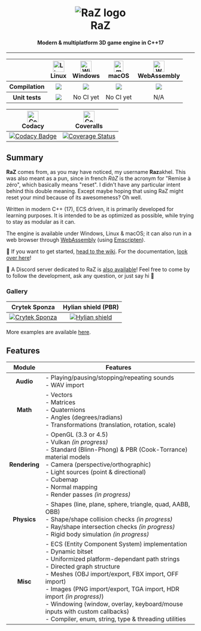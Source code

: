 <h1 align="center">
    <img alt="RaZ logo" src="https://i.imgur.com/rwGGcpr.png" />
    <br/>
    RaZ
</h1>

<h4 align="center">Modern &amp; multiplatform 3D game engine in C++17</h4>

---

<table>
    <thead>
        <tr>
            <th></th>
            <th>
                <img alt="Linux build" src="https://www.screenconnect.com/Images/LogoLinux.png" align="center" height="30" width="30" /><br />
                Linux
            </th>
            <th>
                <img alt="Windows build" src="https://upload.wikimedia.org/wikipedia/commons/thumb/7/76/Windows_logo_-_2012_%28dark_blue%2C_lines_thinner%29.svg/414px-Windows_logo_-_2012_%28dark_blue%2C_lines_thinner%29.svg.png" align="center" height="30" width="30" /><br />
                Windows
            </th>
            <th>
                <img alt="macOS build" src="https://upload.wikimedia.org/wikipedia/commons/thumb/f/fa/Apple_logo_black.svg/245px-Apple_logo_black.svg.png" align="center" height="30" width="25" /><br />
                macOS
            </th>
            <th>
                <img alt="WASM build" src="https://upload.wikimedia.org/wikipedia/commons/thumb/3/30/WebAssembly_Logo.png/150px-WebAssembly_Logo.png" align="center" height="30" width="30" /><br />
                WebAssembly
            </th>
        </tr>
    </thead>
    <tbody>
        <tr>
            <th align="center">Compilation</th>
            <td align="center"><a alt="Linux build status" href="https://travis-ci.com/Razakhel/RaZ"><img src="http://badges.herokuapp.com/travis/razakhel/raz?branch=master&label=build&env=BADGE=linux" /></a></td>
            <td align="center"><a alt="Windows build status" href="https://travis-ci.com/Razakhel/RaZ"><img src="http://badges.herokuapp.com/travis/razakhel/raz?branch=master&label=build&env=BADGE=windows" /></a></td>
            <td align="center"><a alt="macOS build status" href="https://travis-ci.com/Razakhel/RaZ"><img src="http://badges.herokuapp.com/travis/razakhel/raz?branch=master&label=build&env=BADGE=osx" /></a></td>
            <td align="center"><a alt="WASM build status" href="https://travis-ci.com/Razakhel/RaZ"><img src="http://badges.herokuapp.com/travis/razakhel/raz?branch=master&label=build&env=BADGE=wasm" /></a></td>
        </tr>
        <tr>
            <th align="center">Unit tests</th>
            <td align="center"><a alt="Linux tests build status" href="https://travis-ci.com/Razakhel/RaZ"><img src="http://badges.herokuapp.com/travis/razakhel/raz?branch=master&label=build&env=BADGE=linux_tests" /></a></td>
            <td align="center">No CI yet</td>
            <td align="center">No CI yet</td>
            <td align="center">N/A</td>
        </tr>
    </tbody>
</table>

| <img alt="Codacy" src="https://seeklogo.com/images/C/codacy-logo-1A40ABD314-seeklogo.com.png" align="center" height="30" width="30" /><br />Codacy | <img alt="Coveralls" src="https://avatars3.githubusercontent.com/ml/318?s=140&v=4" align="center" height="30" width="30" /><br />Coveralls |
| :------------------------------------------------------------------------------------------------------------------------------------------------: | :----------------------------------------------------------------------------------------------------------------------------------------: |
| [![Codacy Badge](https://api.codacy.com/project/badge/Grade/2c8f744cfabc41ada9bd73f72ddd080f)](https://www.codacy.com/app/Razakhel/RaZ)            | [![Coverage Status](https://coveralls.io/repos/github/Razakhel/RaZ/badge.svg)](https://coveralls.io/github/Razakhel/RaZ)                   |

## Summary

**RaZ** comes from, as you may have noticed, my username **Raz**akhel. This was also meant as a pun, since in french _RàZ_ is the acronym for "Remise à zéro", which basically means "reset". I didn't have any particular intent behind this double meaning. Except maybe hoping that using RaZ might reset your mind because of its awesomeness? Oh well.

Written in modern C++ (17), ECS driven, it is primarily developed for learning purposes. It is intended to be as optimized as possible, while trying to stay as modular as it can.

The engine is available under Windows, Linux & macOS; it can also run in a web browser through [WebAssembly](https://webassembly.org/) (using [Emscripten](https://emscripten.org/)).

📖 If you want to get started, [head to the wiki](https://github.com/Razakhel/RaZ/wiki). For the documentation, [look over here](http://razakhel.github.io/RaZ/doc/)!

💬 A Discord server dedicated to RaZ is [also available](https://discord.gg/25YGDED)! Feel free to come by to follow the development, ask any question, or just say hi 👋

### Gallery

| Crytek Sponza                                                                        | Hylian shield (PBR)                                                                  |
| :----------------------------------------------------------------------------------: | :----------------------------------------------------------------------------------: |
| [![Crytek Sponza](https://i.imgur.com/Tr1nnjV.jpg)](https://i.imgur.com/Tr1nnjV.jpg) | [![Hylian shield](https://i.imgur.com/UZ90KKJ.jpg)](https://i.imgur.com/UZ90KKJ.jpg) |

More examples are available [here](https://github.com/Razakhel/RaZ/wiki/Examples).

## Features

| Module        | Features                                                                                                                                                                                                                                                                                                                                                                                                                       |
| :-----------: | ------------------------------------------------------------------------------------------------------------------------------------------------------------------------------------------------------------------------------------------------------------------------------------------------------------------------------------------------------------------------------------------------------------------------------ |
| **Audio**     | - Playing/pausing/stopping/repeating sounds<br/> - WAV import<br/>                                                                                                                                                                                                                                                                                                                                                             |
| **Math**      | - Vectors<br/>- Matrices<br/>- Quaternions<br/>- Angles (degrees/radians)<br/>- Transformations (translation, rotation, scale)                                                                                                                                                                                                                                                                                                 |
| **Rendering** | - OpenGL (3.3 or 4.5)<br/>- Vulkan _(in progress)_<br/>- Standard (Blinn-Phong) & PBR (Cook-Torrance) material models<br/>- Camera (perspective/orthographic)<br/>- Light sources (point & directional)<br/>- Cubemap<br/>- Normal mapping<br/>- Render passes _(in progress)_                                                                                                                                                 |
| **Physics**   | - Shapes (line, plane, sphere, triangle, quad, AABB, OBB)<br/>- Shape/shape collision checks _(in progress)_<br/>- Ray/shape intersection checks _(in progress)_<br/>- Rigid body simulation _(in progress)_                                                                                                                                                                                                                   |
| **Misc**      | - ECS (Entity Component System) implementation<br/>- Dynamic bitset<br/>- Uniformized platform-dependant path strings<br/>- Directed graph structure<br/>- Meshes (OBJ import/export, FBX import, OFF import)<br/>- Images (PNG import/export, TGA import, HDR import _(in progress)_)<br/>- Windowing (window, overlay, keyboard/mouse inputs with custom callbacks)<br/>- Compiler, enum, string, type & threading utilities |
